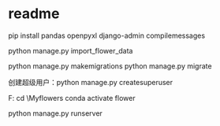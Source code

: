 # readme

pip install pandas openpyxl
django-admin compilemessages

python manage.py import_flower_data

python manage.py makemigrations
python manage.py migrate

创建超级用户：python manage.py createsuperuser

F:
cd \Myflowers
conda activate flower

python manage.py runserver
